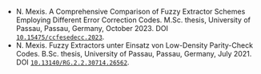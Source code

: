 - N. Mexis. A Comprehensive Comparison of Fuzzy Extractor Schemes Employing Different Error Correction Codes. M.Sc. thesis, University of Passau, Passau, Germany, October 2023. DOI [`10.15475/ccfesedecc.2023`](https://doi.org/10.15475/ccfesedecc.2023).
- N. Mexis. Fuzzy Extractors unter Einsatz von Low-Density Parity-Check Codes. B.Sc. thesis, University of Passau, Passau, Germany, July 2021. DOI [`10.13140/RG.2.2.30714.26562`](https://doi.org/10.13140/RG.2.2.30714.26562).
